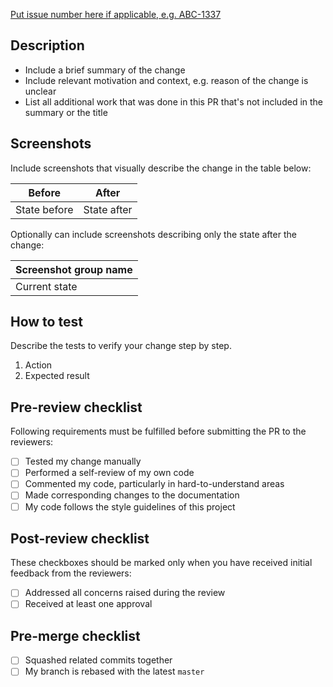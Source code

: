 [Put issue number here if applicable, e.g. ABC-1337](http://url.pointing.to.the.ticket)

## Description

- Include a brief summary of the change
- Include relevant motivation and context, e.g. reason of the change is unclear
- List all additional work that was done in this PR that's not included in the summary or the title

## Screenshots

Include screenshots that visually describe the change in the table below:

| Before       | After       |
|--------------|-------------|
| State before | State after |

Optionally can include screenshots describing only the state after the change:

| Screenshot group name |
|-----------------------|
| Current state         |

## How to test

Describe the tests to verify your change step by step.

1. Action
2. Expected result

## Pre-review checklist

Following requirements must be fulfilled before submitting the PR to the reviewers:

- [ ] Tested my change manually
- [ ] Performed a self-review of my own code
- [ ] Commented my code, particularly in hard-to-understand areas
- [ ] Made corresponding changes to the documentation
- [ ] My code follows the style guidelines of this project

## Post-review checklist

These checkboxes should be marked only when you have received initial feedback from the reviewers:

- [ ] Addressed all concerns raised during the review
- [ ] Received at least one approval

## Pre-merge checklist

- [ ] Squashed related commits together
- [ ] My branch is rebased with the latest `master`
